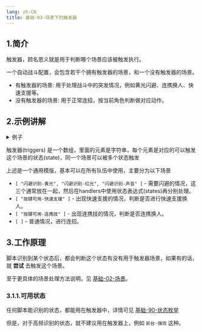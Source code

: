 ```yaml
---
lang: zh-CN
title: 基础-03-场景下的触发器
---
```


## 1.简介

触发器，顾名思义就是用于判断哪个场景应该被触发执行。

一个自动战斗配置，会包含若干个拥有触发器的场景，和一个没有触发器的场景。

- 有触发器的场景: 用于处理战斗中的突发情况，例如黄光闪避、连携换人、快速支援等。
- 没有触发器的场景: 用于正常连招，按当前角色判断做对应动作。

## 2.示例讲解

<details>
<summary>例子</summary>

```yaml

scenes:

  - triggers: [ "闪避识别-黄光", "闪避识别-红光", "闪避识别-声音" ]
    interval: 1
    handlers: ...

  - triggers: [ "按键可用-快速支援" ]
    interval: 1
    handlers: ...

  - triggers: [ "按键可用-连携技" ]
    interval: 1
    handlers: ...

  - triggers: [ ]
    interval: 0.02
    handlers: ...
```

</details>

触发器(triggers) 是一个数组，里面的元素是字符串，每个元素是对应的可以触发这个场景的状态(state)，同一个场景可以被多个状态触发

上述是一个通用模版，基本可以在所有队伍中使用，主要分为以下场景

- `[ "闪避识别-黄光", "闪避识别-红光", "闪避识别-声音" ]` - 需要闪避的情况，这三个通常放在一起，然后在handlers中使用状态表达式(states)再分别处理。
- `[ "按键可用-快速支援" ]` - 出现快速支援的情况，判断是否进行快速支援换人。
- `[ "按键可用-连携技" ]` - 出现连携技的情况，判断是否连携换人。
- `[ ]` - 普通情况，进行连招。

## 3.工作原理

脚本识别到某个状态后，都会判断这个状态有没有用于触发器场景，如果有的话，就 __尝试__ 去触发这个场景。

至于更具体的场景处理方法说明，见 [基础-02-场景](basic_02_scenes.md)。

### 3.1.1.可用状态

任何脚本能识别的状态，都能用在触发器中，详情可见 [基础-90-状态枚举](basic_90_states_enum.md)

但是，对于高频识别的状态，就不建议用在触发器上，例如 `前台-强攻` 这种。